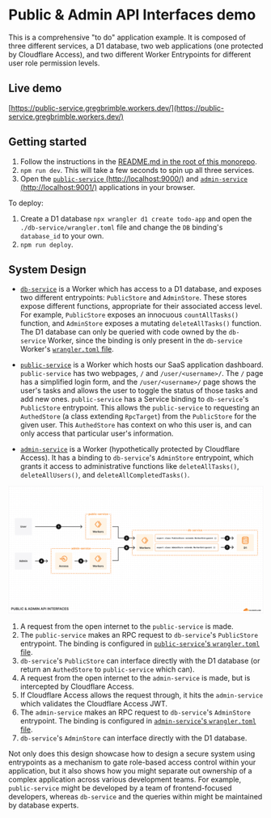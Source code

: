# Public & Admin API Interfaces demo

This is a comprehensive "to do" application example. It is composed of three different services, a D1 database, two web applications (one protected by Cloudflare Access), and two different Worker Entrypoints for different user role permission levels.

## Live demo

[https://public-service.gregbrimble.workers.dev/](https://public-service.gregbrimble.workers.dev/)

## Getting started

1. Follow the instructions in the [README.md in the root of this monorepo](../README.md).
1. `npm run dev`. This will take a few seconds to spin up all three services.
1. Open the [`public-service` (http://localhost:9000/)](http://localhost:9000/) and [`admin-service` (http://localhost:9001/)](http://localhost:9001/) applications in your browser.

To deploy:

1. Create a D1 database `npx wrangler d1 create todo-app` and open the `./db-service/wrangler.toml` file and change the `DB` binding's `database_id` to your own.
1. `npm run deploy`.

## System Design

- [`db-service`](./db-service/) is a Worker which has access to a D1 database, and exposes two different entrypoints: `PublicStore` and `AdminStore`. These stores expose different functions, appropriate for their associated access level. For example, `PublicStore` exposes an innocuous `countAllTasks()` function, and `AdminStore` exposes a mutating `deleteAllTasks()` function. The D1 database can only be queried with code owned by the `db-service` Worker, since the binding is only present in the `db-service` Worker's [`wrangler.toml` file](./db-service/wrangler.toml).

- [`public-service`](./public-service/) is a Worker which hosts our SaaS application dashboard. `public-service` has two webpages, `/` and `/user/<username>/`. The `/` page has a simplified login form, and the `/user/<username>/` page shows the user's tasks and allows the user to toggle the status of those tasks and add new ones. `public-service` has a Service binding to `db-service`'s `PublicStore` entrypoint. This allows the `public-service` to requesting an `AuthedStore` (a class extending `RpcTarget`) from the `PublicStore` for the given user. This `AuthedStore` has context on who this user is, and can only access that particular user's information.

- [`admin-service`](./admin-service/) is a Worker (hypothetically protected by Cloudflare Access). It has a binding to `db-service`'s `AdminStore` entrypoint, which grants it access to administrative functions like `deleteAllTasks()`, `deleteAllUsers()`, and `deleteAllCompletedTasks()`.

![Diagram of the public-admin-api-interfaces system](./public-admin-api-interfaces.png)

1. A request from the open internet to the `public-service` is made.
2. The `public-service` makes an RPC request to `db-service`'s `PublicStore` entrypoint. The binding is configured in [`public-service`'s `wrangler.toml` file](./public-service/wrangler.toml).
3. `db-service`'s `PublicStore` can interface directly with the D1 database (or return an `AuthedStore` to `public-service` which can).
4. A request from the open internet to the `admin-service` is made, but is intercepted by Cloudflare Access.
5. If Cloudflare Access allows the request through, it hits the `admin-service` which validates the Cloudflare Access JWT.
6. The `admin-service` makes an RPC request to `db-service`'s `AdminStore` entrypoint. The binding is configured in [`admin-service`'s `wrangler.toml` file](./admin-service/wrangler.toml).
7. `db-service`'s `AdminStore` can interface directly with the D1 database.

Not only does this design showcase how to design a secure system using entrypoints as a mechanism to gate role-based access control within your application, but it also shows how you might separate out ownership of a complex application across various development teams. For example, `public-service` might be developed by a team of frontend-focused developers, whereas `db-service` and the queries within might be maintained by database experts.
